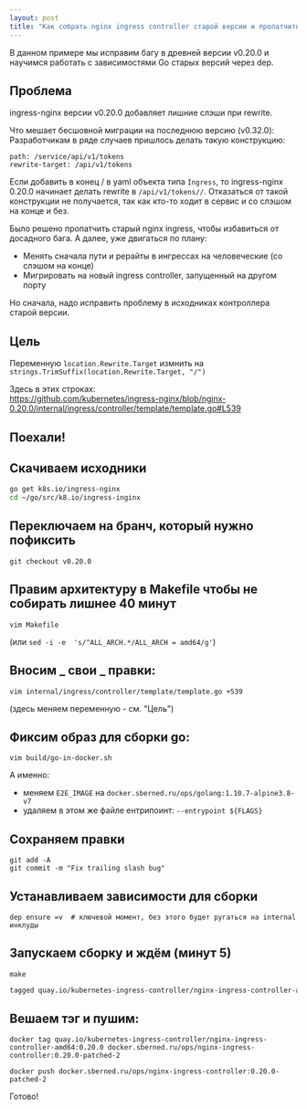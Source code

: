 ```yaml
---
layout: post
title: "Как собрать nginx ingress controller старой версии и пропатчить его"
---
```


В данном примере мы исправим багу в древней версии v0.20.0 и научимся работать с зависимостями Go старых версий через dep.  

## Проблема

ingress-nginx версии v0.20.0 добавляет лишние слэши при rewrite.

Что мешает бесшовной миграции на последнюю версию (v0.32.0):  
Разработчикам в ряде случаев пришлось делать такую конструкцию:

```
path: /service/api/v1/tokens
rewrite-target: /api/v1/tokens
```

Если добавить в конец / в yaml объекта типа `Ingress`, то ingress-nginx 0.20.0 начинает делать rewrite в `/api/v1/tokens//`.
Отказаться от такой конструкции не получается, так как кто-то ходит в сервис и со слэшом на конце и без.

Было решено пропатчить старый nginx ingress, чтобы избавиться от досадного бага. А далее, уже двигаться по плану:

- Менять сначала пути и рерайты в ингрессах на человеческие (со слэшом на конце)
- Мигрировать на новый ingress controller, запущенный на другом порту

Но сначала, надо исправить проблему в исходниках контроллера старой версии.

## Цель

Переменную `location.Rewrite.Target` измнить на `strings.TrimSuffix(location.Rewrite.Target, "/")`  

Здесь в этих строках:  
https://github.com/kubernetes/ingress-nginx/blob/nginx-0.20.0/internal/ingress/controller/template/template.go#L539

## Поехали!

## Скачиваем исходники

```bash
go get k8s.io/ingress-nginx
cd ~/go/src/k8.io/ingress-inginx
```

## Переключаем на бранч, который нужно пофиксить

```
git checkout v0.20.0
```

## Правим архитектуру в Makefile чтобы не собирать лишнее 40 минут

```
vim Makefile
```

(или `sed -i -e  's/^ALL_ARCH.*/ALL_ARCH = amd64/g'`)

## Вносим _ свои _ правки:

```
vim internal/ingress/controller/template/template.go +539
```

(здесь меняем переменную - см. "Цель")

## Фиксим образ для сборки go:

```
vim build/go-in-docker.sh
```

А именно:  
- меняем `E2E_IMAGE` на `docker.sberned.ru/ops/golang:1.10.7-alpine3.8-v7`
- удаляем в этом же файле ентрипоинт: `--entrypoint ${FLAGS}`

## Сохраняем правки

```
git add -A
git commit -m "Fix trailing slash bug"
```

## Устанавливаем зависимости для сборки

```
dep ensure =v  # ключевой момент, без этого будет ругаться на internal инклуды
```

## Запускаем сборку и ждём (минут 5)

```
make
```

```bash
tagged quay.io/kubernetes-ingress-controller/nginx-ingress-controller-amd64:0.20.0
```

## Вешаем тэг и пушим:

```
docker tag quay.io/kubernetes-ingress-controller/nginx-ingress-controller-amd64:0.20.0 docker.sberned.ru/ops/nginx-ingress-controller:0.20.0-patched-2

docker push docker.sberned.ru/ops/nginx-ingress-controller:0.20.0-patched-2
```

Готово!



